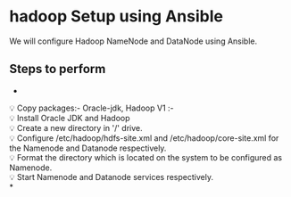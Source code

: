 # hadoop Setup using Ansible
We will configure Hadoop NameNode and DataNode using Ansible.

## Steps to perform
 *
:bulb: Copy packages:- Oracle-jdk, Hadoop V1 :- <br>
:bulb: Install Oracle JDK and Hadoop <br>
:bulb: Create a new directory in '/' drive. <br>
:bulb: Configure /etc/hadoop/hdfs-site.xml and /etc/hadoop/core-site.xml for the Namenode and Datanode respectively. <br>
:bulb: Format the directory which is located on the system to be configured as Namenode. <br>
:bulb: Start Namenode and Datanode services respectively. <br>
*
